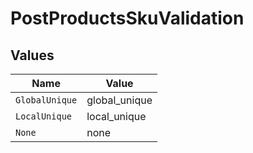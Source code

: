 # PostProductsSkuValidation


## Values

| Name           | Value          |
| -------------- | -------------- |
| `GlobalUnique` | global_unique  |
| `LocalUnique`  | local_unique   |
| `None`         | none           |